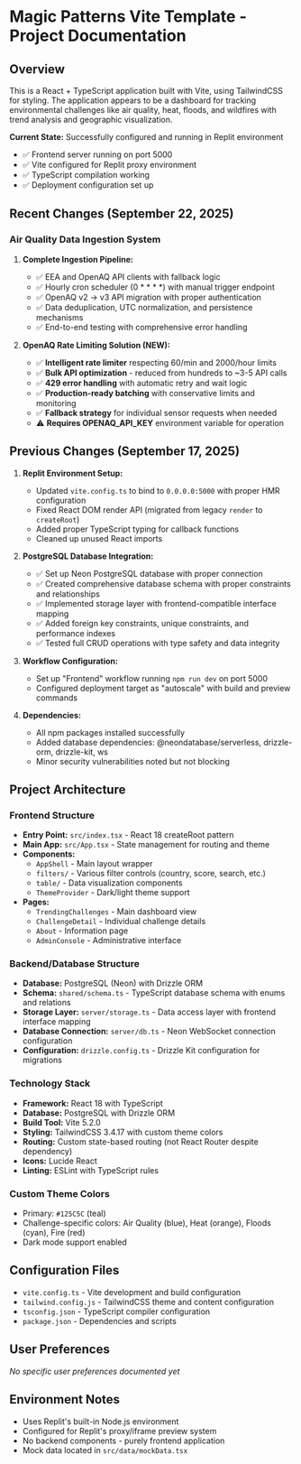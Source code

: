 # Magic Patterns Vite Template - Project Documentation

## Overview
This is a React + TypeScript application built with Vite, using TailwindCSS for styling. The application appears to be a dashboard for tracking environmental challenges like air quality, heat, floods, and wildfires with trend analysis and geographic visualization.

**Current State:** Successfully configured and running in Replit environment
- ✅ Frontend server running on port 5000
- ✅ Vite configured for Replit proxy environment
- ✅ TypeScript compilation working
- ✅ Deployment configuration set up

## Recent Changes (September 22, 2025)

### Air Quality Data Ingestion System
1. **Complete Ingestion Pipeline:**
   - ✅ EEA and OpenAQ API clients with fallback logic
   - ✅ Hourly cron scheduler (0 * * * *) with manual trigger endpoint
   - ✅ OpenAQ v2 → v3 API migration with proper authentication
   - ✅ Data deduplication, UTC normalization, and persistence mechanisms
   - ✅ End-to-end testing with comprehensive error handling

2. **OpenAQ Rate Limiting Solution (NEW):**
   - ✅ **Intelligent rate limiter** respecting 60/min and 2000/hour limits
   - ✅ **Bulk API optimization** - reduced from hundreds to ~3-5 API calls
   - ✅ **429 error handling** with automatic retry and wait logic
   - ✅ **Production-ready batching** with conservative limits and monitoring
   - ✅ **Fallback strategy** for individual sensor requests when needed
   - ⚠️ **Requires OPENAQ_API_KEY** environment variable for operation

## Previous Changes (September 17, 2025)
1. **Replit Environment Setup:**
   - Updated `vite.config.ts` to bind to `0.0.0.0:5000` with proper HMR configuration
   - Fixed React DOM render API (migrated from legacy `render` to `createRoot`)
   - Added proper TypeScript typing for callback functions
   - Cleaned up unused React imports

2. **PostgreSQL Database Integration:**
   - ✅ Set up Neon PostgreSQL database with proper connection
   - ✅ Created comprehensive database schema with proper constraints and relationships
   - ✅ Implemented storage layer with frontend-compatible interface mapping
   - ✅ Added foreign key constraints, unique constraints, and performance indexes
   - ✅ Tested full CRUD operations with type safety and data integrity

3. **Workflow Configuration:**
   - Set up "Frontend" workflow running `npm run dev` on port 5000
   - Configured deployment target as "autoscale" with build and preview commands

4. **Dependencies:**
   - All npm packages installed successfully
   - Added database dependencies: @neondatabase/serverless, drizzle-orm, drizzle-kit, ws
   - Minor security vulnerabilities noted but not blocking

## Project Architecture

### Frontend Structure
- **Entry Point:** `src/index.tsx` - React 18 createRoot pattern
- **Main App:** `src/App.tsx` - State management for routing and theme
- **Components:**
  - `AppShell` - Main layout wrapper
  - `filters/` - Various filter controls (country, score, search, etc.)
  - `table/` - Data visualization components
  - `ThemeProvider` - Dark/light theme support
- **Pages:**
  - `TrendingChallenges` - Main dashboard view
  - `ChallengeDetail` - Individual challenge details
  - `About` - Information page
  - `AdminConsole` - Administrative interface

### Backend/Database Structure
- **Database:** PostgreSQL (Neon) with Drizzle ORM
- **Schema:** `shared/schema.ts` - TypeScript database schema with enums and relations
- **Storage Layer:** `server/storage.ts` - Data access layer with frontend interface mapping
- **Database Connection:** `server/db.ts` - Neon WebSocket connection configuration
- **Configuration:** `drizzle.config.ts` - Drizzle Kit configuration for migrations

### Technology Stack
- **Framework:** React 18 with TypeScript
- **Database:** PostgreSQL with Drizzle ORM
- **Build Tool:** Vite 5.2.0
- **Styling:** TailwindCSS 3.4.17 with custom theme colors
- **Routing:** Custom state-based routing (not React Router despite dependency)
- **Icons:** Lucide React
- **Linting:** ESLint with TypeScript rules

### Custom Theme Colors
- Primary: `#125C5C` (teal)
- Challenge-specific colors: Air Quality (blue), Heat (orange), Floods (cyan), Fire (red)
- Dark mode support enabled

## Configuration Files
- `vite.config.ts` - Vite development and build configuration
- `tailwind.config.js` - TailwindCSS theme and content configuration
- `tsconfig.json` - TypeScript compiler configuration
- `package.json` - Dependencies and scripts

## User Preferences
*No specific user preferences documented yet*

## Environment Notes
- Uses Replit's built-in Node.js environment
- Configured for Replit's proxy/iframe preview system
- No backend components - purely frontend application
- Mock data located in `src/data/mockData.tsx`